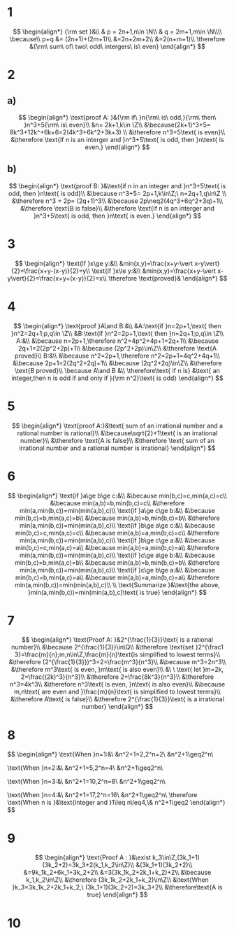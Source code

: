 # 1

$$
\begin{align*}
{\rm set }&\\
& p = 2n+1,n\in \N\\
& q = 2m+1,m\in \N\\\\
\because\\
p+q &= (2n+1)+(2m+1)\\
&=2n+2m+2\\
&=2(n+m+1)\\
\therefore &{\rm\ sum\ of\ two\ odd\ intergers\ is\ even}
\end{align*}
$$

# 2

## a)

$$
\begin{align*}
\text{proof A: }&{\rm if\ }n{\rm\ is\ odd,}{\rm\ then\ }n^3+5{\rm\ is\ even}\\
&n= 2k+1,k\in \Z\\
&\because(2k+1)^3+5= 8k^3+12k^+6k+6=2(4k^3+6k^2+3k+3)  \\
&\therefore n^3+5\text{ is even}\\
&\therefore \text{if n is an interger and }n^3+5\text{ is odd, then }n\text{ is even.}
\end{align*}
$$

## b)

$$
\begin{align*}
\text{proof B: }&\text{if n in an integer and }n^3+5\text{ is odd, then }n\text{ is odd}\\
&\because n^3+5= 2p+1,k\in\Z;\ n=2q+1,q\in\Z \\
&\therefore n^3 = 2p= (2q+1)^3\\
&\because 2p\neq2(4q^3+6q^2+3q)+1\\
&\therefore \text{B is false}\\
&\therefore \text{if n is an interger and }n^3+5\text{ is odd, then }n\text{ is even.}
\end{align*}
$$

# 3

$$
\begin{align*}
\text{if }x\ge y:&\\
&min(x,y)=\frac{x+y-\vert x-y\vert}{2}=\frac{x+y-(x-y)}{2}=y\\
\text{if }x\le y:&\\
&min(x,y)=\frac{x+y-\vert x-y\vert}{2}=\frac{x+y+(x-y)}{2}=x\\
\therefore \text{proved}&
\end{align*}
$$

# 4

$$
\begin{align*}
\text{proof }A\and B:&\\
&A:\text{if }n=2p+1,\text{ then }n^2=2q+1;p,q\in \Z\\
&B:\text{if }n^2=2p+1,\text{ then }n=2q+1;p,q\in \Z\\
A:&\\
&\because n=2p+1,\therefore n^2=4p^2+4p+1=2q+1\\
&\because 2q+1=2(2p^2+2p)+1\\
&\because (2p^2+2p)\in\Z\\
&\therefore \text{A proved}\\
B:&\\
&\because n^2=2p+1,\therefore n^2=2p+1=4q^2+4q+1\\
&\because 2p+1=2(2q^2+2q)+1\\
&\because (2q^2+2q)\in\Z\\
&\therefore \text{B proved}\\
\because A\and B &\\
\therefore\text{ if n is} &\text{ an integer,then n is odd if and only if }{\rm n^2}\text{ is odd}
\end{align*}
$$

# 5

$$
\begin{align*}
\text{proof A:}&\text{ sum of an irrational number and a rational number is rational}\\
&\because\sqrt{2}+1\text{ is an irrational number}\\
&\therefore \text{A is false}\\
&\therefore \text{ sum of an irrational number and a rational number is irrational}
\end{align*}
$$

# 6

$$
\begin{align*}
\text{if }a\ge b\ge c:&\\
&\because min(b,c)=c,min(a,c)=c\\
&\because min(a,b)=b,min(b,c)=c\\
&\therefore min(a,min(b,c))=min(min(a,b),c)\\
\text{if }a\ge c\ge b:&\\
&\because min(b,c)=b,min(a,c)=b\\
&\because min(a,b)=b,min(b,c)=b\\
&\therefore min(a,min(b,c))=min(min(a,b),c)\\
\text{if }b\ge a\ge c:&\\
&\because min(b,c)=c,min(a,c)=c\\
&\because min(a,b)=a,min(b,c)=c\\
&\therefore min(a,min(b,c))=min(min(a,b),c)\\
\text{if }b\ge c\ge a:&\\
&\because min(b,c)=c,min(a,c)=a\\
&\because min(a,b)=a,min(b,c)=a\\
&\therefore min(a,min(b,c))=min(min(a,b),c)\\
\text{if }c\ge a\ge b:&\\
&\because min(b,c)=b,min(a,c)=b\\
&\because min(a,b)=b,min(b,c)=b\\
&\therefore min(a,min(b,c))=min(min(a,b),c)\\
\text{if }c\ge b\ge a:&\\
&\because min(b,c)=b,min(a,c)=a\\
&\because min(a,b)=a,min(b,c)=a\\
&\therefore min(a,min(b,c))=min(min(a,b),c)\\
\\
\text{Summarize }&\text{the above, }min(a,min(b,c))=min(min(a,b),c)\text{ is true}
\end{align*}
$$

# 7

$$
\begin{align*}
\text{Proof A: }&2^{\frac{1}{3}}\text{ is a rational number}\\
&\because 2^{\frac{1}{3}}\in\Q\\
&\therefore \text{set }2^{\frac1 3}=\frac{m}{n};m,n\in\Z,\frac{m}{n}\text{is simplified to lowest terms}\\
&\therefore (2^{\frac{1}{3}})^3=2=\frac{m^3}{n^3}\\
&\because m^3=2n^3\\
&\therefore m^3\text{ is even, }m\text{ is also even}\\
&\ \ \text{ let }m=2k, 2=\frac{(2k)^3}{n^3}\\
&\therefore 2=\frac{8k^3}{n^3}\\
&\therefore n^3=4k^3\\
&\therefore n^3\text{ is even, }n\text{ is also even}\\
&\because m,n\text{ are even and }\frac{m}{n}\text{ is simplified to lowest terms}\\
&\therefore A\text{ is false}\\
&\therefore 2^{\frac{1}{3}}\text{ is a irrational number}
\end{align*}
$$

# 8

  
$$
\begin{align*}
\text{When }n=1:&\\
&n^2+1=2,2^n=2\\
&n^2+1\geq2^n\\

\text{When }n=2:&\\
&n^2+1=5,2^n=4\\
&n^2+1\geq2^n\\

\text{When }n=3:&\\
&n^2+1=10,2^n=8\\
&n^2+1\geq2^n\\

\text{When }n=4:&\\
&n^2+1=17,2^n=16\\
&n^2+1\geq2^n\\
\therefore \text{When n is }&\text{integer and }1\leq n\leq4,\\& n^2+1\geq2
\end{align*}
$$




# 9

$$
\begin{align*}
\text{Proof A : }&\exist k_3\in\Z,(3k_1+1)(3k_2+2)=3k_3+2(k_1,k_2\in\Z)\\
&(3k_1+1)(3k_2+2)\\
&=9k_1k_2+6k_1+3k_2+2\\
&=3(3k_1k_2+2k_1+k_2)+2\\
&\because k_1,k_2\in\Z\\
&\therefore (3k_1k_2+2k_1+k_2)\in\Z\\
&\text{When }k_3=3k_1k_2+2k_1+k_2,\ (3k_1+1)(3k_2+2)=3k_3+2\\
&\therefore\text{A is true}
\end{align*}
$$

# 10





















